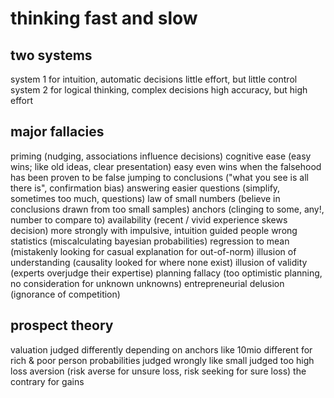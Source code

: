 # thinking fast and slow

## two systems

system 1 for intuition, automatic decisions
little effort, but little control
system 2 for logical thinking, complex decisions
high accuracy, but high effort

## major fallacies

priming (nudging, associations influence decisions)
cognitive ease (easy wins; like old ideas, clear presentation)
easy even wins when the falsehood has been proven to be false
jumping to conclusions ("what you see is all there is", confirmation bias)
answering easier questions (simplify, sometimes too much, questions)
law of small numbers (believe in conclusions drawn from too small samples)
anchors (clinging to some, any!, number to compare to)
availability (recent / vivid experience skews decision)
more strongly with impulsive, intuition guided people
wrong statistics (miscalculating bayesian probabilities)
regression to mean (mistakenly looking for casual explanation for out-of-norm)
illusion of understanding (causality looked for where none exist)
illusion of validity (experts overjudge their expertise)
planning fallacy (too optimistic planning, no consideration for unknown unknowns)
entrepreneurial delusion (ignorance of competition)

## prospect theory

valuation judged differently depending on anchors
like 10mio different for rich & poor person
probabilities judged wrongly
like small judged too high
loss aversion (risk averse for unsure loss, risk seeking for sure loss)
the contrary for gains

